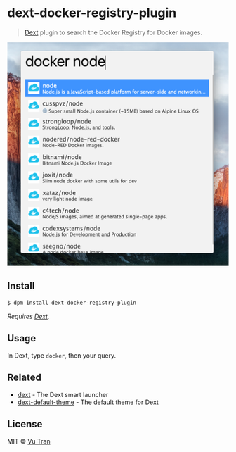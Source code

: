 # dext-docker-registry-plugin

> [Dext](https://github.com/vutran/dext) plugin to search the Docker Registry for Docker images.

![](screenshot.png?raw=true)

## Install

```bash
$ dpm install dext-docker-registry-plugin
```

*Requires [Dext](https://github.com/vutran/dext).*

## Usage

In Dext, type `docker`, then your query.

## Related

- [dext](https://github.com/vutran/dext) - The Dext smart launcher
- [dext-default-theme](https://github.com/vutran/dext-default-theme) - The default theme for Dext

## License

MIT © [Vu Tran](https://github.com/vutran/)
